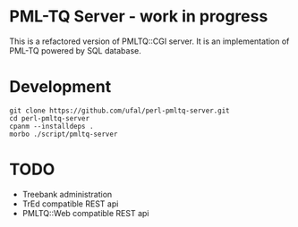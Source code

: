 # PML-TQ Server - work in progress

This is a refactored version of PMLTQ::CGI server. It is an implementation of PML-TQ powered by SQL database.

# Development

    git clone https://github.com/ufal/perl-pmltq-server.git
    cd perl-pmltq-server
    cpanm --installdeps .
    morbo ./script/pmltq-server

# TODO

- Treebank administration
- TrEd compatible REST api
- PMLTQ::Web compatible REST api
